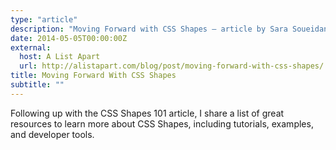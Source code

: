 ```yaml
---
type: "article"
description: "Moving Forward with CSS Shapes — article by Sara Soueidan"
date: 2014-05-05T00:00:00Z
external:
  host: A List Apart
  url: http://alistapart.com/blog/post/moving-forward-with-css-shapes/
title: Moving Forward With CSS Shapes
subtitle: ""
---
```


<p class="size-2x">
	Following up with the CSS Shapes 101 article, I share a list of great resources to learn more about CSS Shapes, including tutorials, examples, and developer tools.
</p>